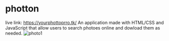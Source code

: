 # photton
live link: https://yourphottoprro.tk/
An application made with HTML/CSS and JavaScript that allow users to search photoes online and dowload them as needed. 
![photo1](https://user-images.githubusercontent.com/83102811/183741178-d8624ee1-1320-4aba-9c1e-f491ecd382c1.png)
